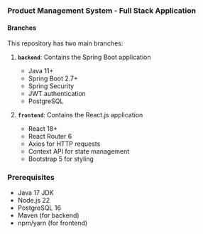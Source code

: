 ### Product Management System - Full Stack Application

#### Branches

This repository has two main branches:

1. **`backend`**: Contains the Spring Boot application
   - Java 11+
   - Spring Boot 2.7+
   - Spring Security
   - JWT authentication
   - PostgreSQL

2. **`frontend`**: Contains the React.js application
   - React 18+
   - React Router 6
   - Axios for HTTP requests
   - Context API for state management
   - Bootstrap 5 for styling

### Prerequisites

- Java 17 JDK
- Node.js 22
- PostgreSQL 16
- Maven (for backend)
- npm/yarn (for frontend)

